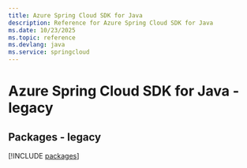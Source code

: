 ```yaml
---
title: Azure Spring Cloud SDK for Java
description: Reference for Azure Spring Cloud SDK for Java
ms.date: 10/23/2025
ms.topic: reference
ms.devlang: java
ms.service: springcloud
---
```

# Azure Spring Cloud SDK for Java - legacy
## Packages - legacy
[!INCLUDE [packages](spring-cloud-index.md)]